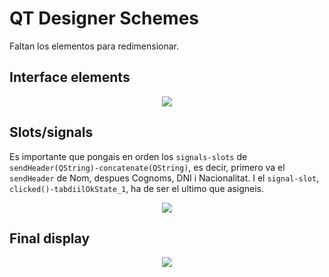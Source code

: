 # QT Designer Schemes  

Faltan los elementos para redimensionar.

## Interface elements

<p align = "center">
<img = src="https://github.com/RogerCL24/IDI/assets/90930371/552ce11f-451f-47d4-868b-fd9eb36fcc03"/>
</p>

## Slots/signals
Es importante que pongais en orden los `signals-slots` de `sendHeader(QString)-concatenate(QString)`, es decir, primero va el `sendHeader` de Nom, despues Cognoms, DNI i Nacionalitat.
I el `signal-slot`, `clicked()-tabdiilOkState_1`, ha de ser el ultimo que asigneis.

<p align = "center">
<img = src="https://github.com/RogerCL24/IDI/assets/90930371/c84b0fff-3ab9-4175-9aca-ca4ebd7b387c"/>
</p>


## Final display

<p align = "center">
<img = src="https://github.com/RogerCL24/IDI/assets/90930371/f514502b-0145-4c99-95dc-99604002a6e7"/>

</p>
